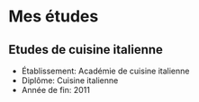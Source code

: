 # Mes études

## Etudes de cuisine italienne
- Établissement: Académie de cuisine italienne
- Diplôme: Cuisine italienne
- Année de fin: 2011